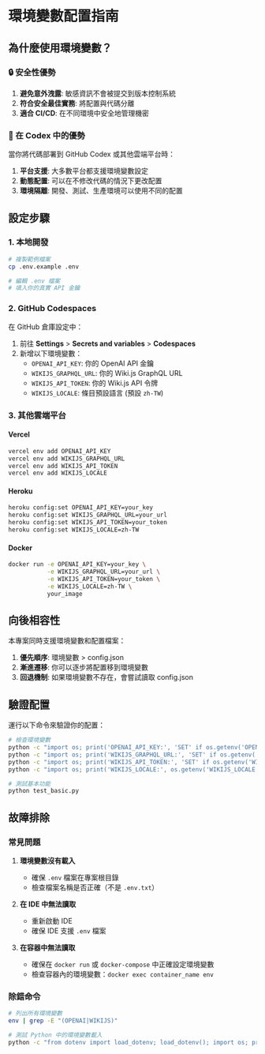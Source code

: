 # 環境變數配置指南

## 為什麼使用環境變數？

### 🔒 安全性優勢

1. **避免意外洩露**: 敏感資訊不會被提交到版本控制系統
2. **符合安全最佳實務**: 將配置與代碼分離
3. **適合 CI/CD**: 在不同環境中安全地管理機密

### 🚀 在 Codex 中的優勢

當你將代碼部署到 GitHub Codex 或其他雲端平台時：

1. **平台支援**: 大多數平台都支援環境變數設定
2. **動態配置**: 可以在不修改代碼的情況下更改配置
3. **環境隔離**: 開發、測試、生產環境可以使用不同的配置

## 設定步驟

### 1. 本地開發

```bash
# 複製範例檔案
cp .env.example .env

# 編輯 .env 檔案
# 填入你的真實 API 金鑰
```

### 2. GitHub Codespaces

在 GitHub 倉庫設定中：

1. 前往 **Settings** > **Secrets and variables** > **Codespaces**
2. 新增以下環境變數：
   - `OPENAI_API_KEY`: 你的 OpenAI API 金鑰
   - `WIKIJS_GRAPHQL_URL`: 你的 Wiki.js GraphQL URL
   - `WIKIJS_API_TOKEN`: 你的 Wiki.js API 令牌
   - `WIKIJS_LOCALE`: 條目預設語言 (預設 `zh-TW`)

### 3. 其他雲端平台

#### Vercel

```bash
vercel env add OPENAI_API_KEY
vercel env add WIKIJS_GRAPHQL_URL
vercel env add WIKIJS_API_TOKEN
vercel env add WIKIJS_LOCALE
```

#### Heroku

```bash
heroku config:set OPENAI_API_KEY=your_key
heroku config:set WIKIJS_GRAPHQL_URL=your_url
heroku config:set WIKIJS_API_TOKEN=your_token
heroku config:set WIKIJS_LOCALE=zh-TW
```

#### Docker

```bash
docker run -e OPENAI_API_KEY=your_key \
           -e WIKIJS_GRAPHQL_URL=your_url \
           -e WIKIJS_API_TOKEN=your_token \
           -e WIKIJS_LOCALE=zh-TW \
           your_image
```

## 向後相容性

本專案同時支援環境變數和配置檔案：

1. **優先順序**: 環境變數 > config.json
2. **漸進遷移**: 你可以逐步將配置移到環境變數
3. **回退機制**: 如果環境變數不存在，會嘗試讀取 config.json

## 驗證配置

運行以下命令來驗證你的配置：

```bash
# 檢查環境變數
python -c "import os; print('OPENAI_API_KEY:', 'SET' if os.getenv('OPENAI_API_KEY') else 'NOT SET')"
python -c "import os; print('WIKIJS_GRAPHQL_URL:', 'SET' if os.getenv('WIKIJS_GRAPHQL_URL') else 'NOT SET')"
python -c "import os; print('WIKIJS_API_TOKEN:', 'SET' if os.getenv('WIKIJS_API_TOKEN') else 'NOT SET')"
python -c "import os; print('WIKIJS_LOCALE:', os.getenv('WIKIJS_LOCALE', 'zh-TW'))"

# 測試基本功能
python test_basic.py
```

## 故障排除

### 常見問題

1. **環境變數沒有載入**
   - 確保 `.env` 檔案在專案根目錄
   - 檢查檔案名稱是否正確（不是 `.env.txt`）

2. **在 IDE 中無法讀取**
   - 重新啟動 IDE
   - 確保 IDE 支援 `.env` 檔案

3. **在容器中無法讀取**
   - 確保在 `docker run` 或 `docker-compose` 中正確設定環境變數
   - 檢查容器內的環境變數：`docker exec container_name env`

### 除錯命令

```bash
# 列出所有環境變數
env | grep -E "(OPENAI|WIKIJS)"

# 測試 Python 中的環境變數載入
python -c "from dotenv import load_dotenv; load_dotenv(); import os; print(os.getenv('OPENAI_API_KEY', 'NOT FOUND'))"
```
